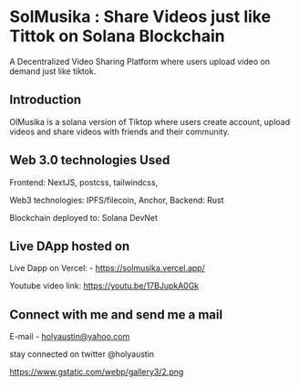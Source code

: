 # SolMusika : Share Videos just like Tittok on Solana Blockchain

A Decentralized Video  Sharing Platform where users upload video on demand just like tiktok.

## Introduction

OlMusika is a solana version of Tiktop where users create account, upload videos and share videos with friends and their community.

## Web 3.0 technologies Used

Frontend: NextJS, postcss, tailwindcss, 

Web3 technologies: IPFS/filecoin, Anchor,
Backend: Rust

Blockchain deployed to:  Solana DevNet

## Live DApp hosted on

Live Dapp on Vercel: - <https://solmusika.vercel.app/>

 Youtube video link: <https://youtu.be/17BJupkA0Gk> 

## Connect with me and send me a mail

E-mail - holyaustin@yahoo.com

stay connected on twitter @holyaustin

https://www.gstatic.com/webp/gallery3/2.png
